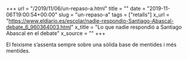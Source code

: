+++
url = "/2019/11/06/un-repaso-a.html"
title = ""
date = "2019-11-06T19:00:54+00:00"
slug = "un-repaso-a"
tags = ["retalls"]
x_url = "https://www.eldiario.es/escolar/nadie-respondio-Santiago-Abascal-debate_6_960364003.html"
x_title = "Lo que nadie respondió a Santiago Abascal en el debate"
x_source = ""
+++

El feixisme s’assenta sempre sobre una sòlida base de mentides i més mentides.
